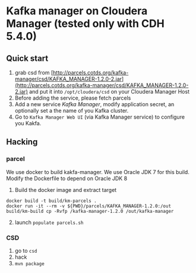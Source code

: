 # Kafka manager on Cloudera Manager (tested only with CDH 5.4.0)
## Quick start
1. grab csd from [http://parcels.cotds.org/kafka-manager/csd/KAFKA_MANAGER-1.2.0-2.jar](http://parcels.cotds.org/kafka-manager/csd/KAFKA_MANAGER-1.2.0-2.jar) and put it into ```/opt/cloudera/csd``` on your Cloudera Manager Host
2. Before adding the service, please fetch parcels
3. Add a new service _Kafka Manager_, modify application secret, an optionally set a the name of you Kafka cluster.
4. Go to ```Kafka Manager Web UI``` (via Kafka Manager service) to configure you Kakfa.

## Hacking 
### parcel
We use docker to build kakfa-manager. We use Oracle JDK 7 for this build. Modify the Dockerfile to depend on Oracle JDK 8
1. Build the docker image and extract target
```
docker build -t build/km-parcels .
docker run -it --rm -v ${PWD}/parcels/KAFKA_MANAGER-1.2.0:/out build/km-build cp -Rvfp /kafka-manager-1.2.0 /out/kafka-manager
```
2. launch ```populate parcels.sh```

### CSD
1. go to ```csd```
2. hack
3. ```mvn package```
